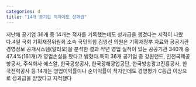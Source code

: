 ```yaml
---
categories: d
title: "14개 공기업 적자에도 성과급"
---
```

지난해 공기업 36개 중 14개는 적자를 기록했는데도 성과급을 챙겼다는 지적이 나왔다.4일 국회 기획재정위원회 소속 국민의힘 김영선 의원은 기획재정부 자료와 공공기관 경영정보 공개시스템(알리오)을 분석한 결과 작년 영업 실적이 있는 공공기관 340개 중 47.4%(161개)가 영업손실을 봤다고 밝혔다.특히 36개 공기업 중 강원랜드, 인천국제공항공사, 주식회사 에스알, 한국공항공사, 한국광해광업공단, 한국방송광고진흥공사, 한국전력공사 등 14개는 영업이익률이나 순이익률이 적자인데도 경영평가 C등급 이상으로 성과급을 받았다고 지적했다